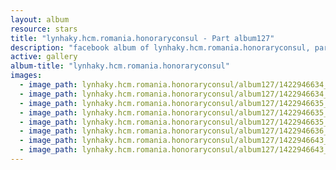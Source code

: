 ```yaml
---
layout: album
resource: stars
title: "lynhaky.hcm.romania.honoraryconsul - Part album127"
description: "facebook album of lynhaky.hcm.romania.honoraryconsul, part album127."
active: gallery
album-title: "lynhaky.hcm.romania.honoraryconsul"
images:
  - image_path: lynhaky.hcm.romania.honoraryconsul/album127/1422946634_8u9a1780.jpg
  - image_path: lynhaky.hcm.romania.honoraryconsul/album127/1422946634_8u9a1788.jpg
  - image_path: lynhaky.hcm.romania.honoraryconsul/album127/1422946635_8u9a1790.jpg
  - image_path: lynhaky.hcm.romania.honoraryconsul/album127/1422946635_8u9a1792.jpg
  - image_path: lynhaky.hcm.romania.honoraryconsul/album127/1422946635_8u9a1796.jpg
  - image_path: lynhaky.hcm.romania.honoraryconsul/album127/1422946636_8u9a1804.jpg
  - image_path: lynhaky.hcm.romania.honoraryconsul/album127/1422946643_8u9a1809.jpg
  - image_path: lynhaky.hcm.romania.honoraryconsul/album127/1422946643_8u9a1819.jpg
---
```

